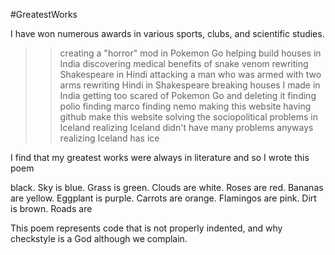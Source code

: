 #GreatestWorks

I have won numerous awards in various sports, clubs, and scientific studies.

>> creating a "horror" mod in Pokemon Go
>> helping build houses in India
>> discovering medical benefits of snake venom
>> rewriting Shakespeare in Hindi
>> attacking a man who was armed with two arms
>> rewriting Hindi in Shakespeare
>> breaking houses I made in India
>> getting too scared of Pokemon Go and deleting it
>> finding polio
>> finding marco
>> finding nemo
>> making this website
>> having github make this website
>> solving the sociopolitical problems in Iceland
>> realizing Iceland didn't have many problems anyways
>> realizing Iceland has ice

I find that my greatest works were always in literature and so I wrote this poem

black. Sky is 
blue. Grass is
green. Clouds are 
white. Roses are 
red. Bananas are 
yellow. Eggplant is
purple. Carrots are
orange. Flamingos are
pink. Dirt is 
brown. Roads are 

This poem represents code that is not properly indented,
and why checkstyle is a God although we complain.

